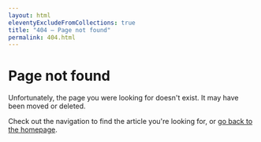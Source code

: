 ```yaml
---
layout: html
eleventyExcludeFromCollections: true
title: "404 — Page not found"
permalink: 404.html
---
```


# Page not found

Unfortunately, the page you were looking for doesn't exist. It may have been moved or deleted.

Check out the navigation to find the article you're looking for, or [go back to the homepage](/).
